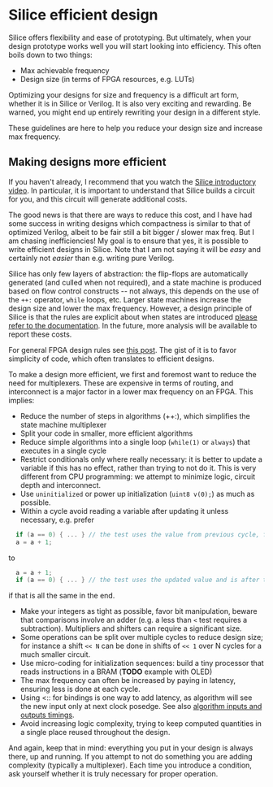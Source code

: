 # Silice efficient design

Silice offers flexibility and ease of prototyping. But ultimately, when your design prototype works well you will start looking into efficiency. This often boils down to two things:
- Max achievable frequency
- Design size (in terms of FPGA resources, e.g. LUTs)

Optimizing your designs for size and frequency is a difficult art form, whether it is in Silice or Verilog. It is also very exciting and rewarding. Be warned, you might end up entirely rewriting your design in a different style.

These guidelines are here to help you reduce your design size and increase max frequency. 

## Making designs more efficient

If you haven't already, I recommend that you watch the [Silice introductory video](https://www.youtube.com/watch?v=_OhxEY72qxI). In particular, it is important to understand that Silice builds a circuit for you, and this circuit will generate additional costs.

The good news is that there are ways to reduce this cost, and I have had some success in writing designs which compactness is similar to that of optimized Verilog, albeit to be fair still a bit bigger / slower max freq. But I am chasing inefficiencies! My goal is to ensure that yes, it is possible to write efficient designs in Silice. Note that I am not saying it will be *easy* and certainly not *easier* than e.g. writing pure Verilog.

Silice has only few layers of abstraction: the flip-flops are automatically generated (and culled when not required), and a state machine is produced based on flow control constructs -- not always, this depends on the use of the `++:` operator, `while` loops, etc. Larger state machines increase the design size and lower the max frequency. However, a design principle of Silice is that the rules are explicit about when states are introduced [please refer to the documentation](../docs/silice.pdf). In the future, more analysis will be available to report these costs.

For general FPGA design rules see [this post](http://www.fpgacpu.org/log/sep00.html#000919). The gist of it is to favor simplicity of code, which often translates to efficient designs. 

To make a design more efficient, we first and foremost want to reduce the need for multiplexers. These are expensive in terms of routing, and interconnect is a major factor in a lower max frequency on an FPGA. This implies:
- Reduce the number of steps in algorithms (++:), which simplifies the state machine multiplexer
- Split your code in smaller, more efficient algorithms
- Reduce simple algorithms into a single loop (`while(1)` or `always`) that executes in a single cycle
- Restrict conditionals only where really necessary: it is better to update a variable if this has no effect, rather than trying to not do it. This is very different from CPU programming: we attempt to minimize logic, circuit depth and interconnect.
- Use `uninitialized` or power up initialization (`uint8 v(0);`) as much as possible.
- Within a cycle avoid reading a variable after updating it unless necessary, e.g. prefer
```c
  if (a == 0) { ... } // the test uses the value from previous cycle, fast
  a = a + 1;
```  
to 
```c
  a = a + 1;
  if (a == 0) { ... } // the test uses the updated value and is after the +1 circuitry, slower
```
if that is all the same in the end.
- Make your integers as tight as possible, favor bit manipulation, beware that comparisons involve an adder (e.g. a less than `<` test requires a subtraction). Multipliers and shifters can require a significant size.
- Some operations can be split over multiple cycles to reduce design size; for instance a shift `<< N` can be done in shifts of `<< 1` over N cycles for a much smaller circuit.
- Use micro-coding for initialization sequences: build a tiny processor that reads instructions in a BRAM (**TODO** example with OLED)
- The max frequency can often be increased by paying in latency, ensuring less is done at each cycle. 
- Using <:: for bindings is one way to add latency, as algorithm will see the new input only at next clock posedge. See also [algorithm inputs and outputs timings](AlgoInOuts.md).
- Avoid increasing logic complexity, trying to keep computed quantities in a single place reused throughout the design.

And again, keep that in mind: everything you put in your design is always there, up and running. If you attempt to not do something you are adding complexity (typically a multiplexer). Each time you introduce a condition, ask yourself whether it is truly necessary for proper operation.